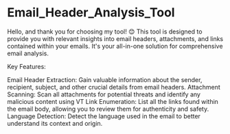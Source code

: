 # Email_Header_Analysis_Tool
Hello, and thank you for choosing my tool! 😊 This tool is designed to provide you with relevant insights into email headers, attachments, and links contained within your emails. It's your all-in-one solution for comprehensive email analysis.

Key Features:

Email Header Extraction: Gain valuable information about the sender, recipient, subject, and other crucial details from email headers.
Attachment Scanning: Scan all attachments for potential threats and identify any malicious content using VT
Link Enumeration: List all the links found within the email body, allowing you to review them for authenticity and safety.
Language Detection: Detect the language used in the email to better understand its context and origin.
